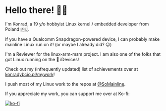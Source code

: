 # Hello there! 👋🏻

I'm Konrad, a 19 y/o hobbyist Linux kernel / embedded developer from Poland 🇵🇱.

If you have a Qualcomm Snapdragon-powered device, I can probably make mainline Linux run on it! (or maybe I already did? 😉)

I'm a Reviewer for the linux-arm-msm project. I am also one of the folks that got Linux running on the 🍎 iDevices!

Check out my (infrequently updated) list of achievements over at [konradybcio.pl/mywork](https://konradybcio.pl/mywork)!

I push most of my Linux work to the repos at [@SoMainline](https://github.com/SoMainline/).

If you appreciate my work, you can support me over at Ko-fi:

[![ko-fi](https://ko-fi.com/img/githubbutton_sm.svg)](https://ko-fi.com/C0C2FNZ3O)
